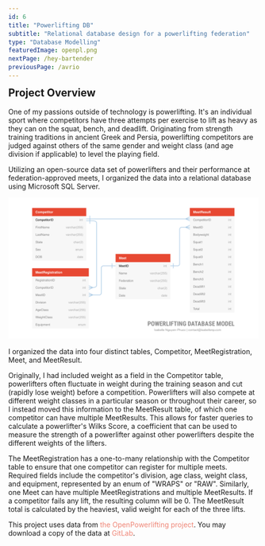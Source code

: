 ```yaml
---
id: 6
title: "Powerlifting DB"
subtitle: "Relational database design for a powerlifting federation"
type: "Database Modelling"
featuredImage: openpl.png
nextPage: /hey-bartender
previousPage: /avrio
---
```


<style>

    .h2 {
        margin-top: 0;
    }
    
    .doubleHeader {
        margin-top: 0.5rem;
        margin-bottom: 1rem;
    }

    .link {
        padding: 0;
        text-decoration: none;
        color: #ef8576;
        transition: color 0.5s ease;
    }

    .link:hover {
        color: #E74832;
    }
</style>

<h2 class="h2">Project Overview</h2>

One of my passions outside of technology is powerlifting. It's an individual sport where competitors have three attempts per exercise to lift as heavy as they can on the squat, bench, and deadlift. Originating from strength training traditions in ancient Greek and Persia, powerlifting competitors are judged against others of the same gender and weight class (and age division if applicable) to level the playing field.

Utilizing an open-source data set of powerlifters and their performance at federation-approved meets, I organized the data into a relational database using Microsoft SQL Server.

![Powerlifting Database Model](dbmodel.png)

I organized the data into four distinct tables, Competitor, MeetRegistration, Meet, and MeetResult.

Originally, I had included weight as a field in the Competitor table, powerlifters often fluctuate in weight during the training season and cut (rapidly lose weight) before a competition. Powerlifters will also compete at different weight classes in a particular season or throughout their career, so I instead moved this information to the MeetResult table, of which one competitor can have multiple MeetResults. This allows for faster queries to calculate a powerlifter's Wilks Score, a coefficient that can be used to measure the strength of a powerlifter against other powerlifters despite the different weights of the lifters.

The MeetRegistration has a one-to-many relationship with the Competitor table to ensure that one competitor can register for multiple meets. Required fields include the competitor's division, age class, weight class, and equipment, represented by an enum of "WRAPS" or "RAW". Similarly, one Meet can have multiple MeetRegistrations and multiple MeetResults. If a competitor fails any lift, the resulting column will be 0. The MeetResult total is calculated by the heaviest, valid weight for each of the three lifts.



This project uses data from <a href="https://www.openpowerlifting.org" class="link">the OpenPowerlifting project</a>. You may download a copy of the data at <a href="https://gitlab.com/openpowerlifting/opl-data" class="link">GitLab</a>.